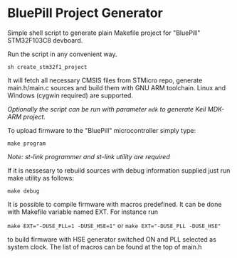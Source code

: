 # BluePill Project Generator

Simple shell script to generate plain Makefile project for "BluePill" STM32F103C8 devboard.

Run the script in any convenient way.

`sh create_stm32f1_project`

It will fetch all necessary CMSIS files from STMicro repo, generate main.h/main.c sources and build them with GNU ARM toolchain. Linux and Windows (cygwin required) are supported.

*Optionally the script can be run with parameter `mdk` to generate Keil MDK-ARM project.*

To upload firmware to the "BluePill" microcontroller simply type:

  `make program`
  
*Note: st-link programmer and st-link utility are required*



If it is nessesary to rebuild sources with debug information supplied just run make utility as follows:

  `make debug`
  
  

It is possible to compile firmware with macros predefined. It can be done with Makefile variable named EXT. For instance run

  `make EXT="-DUSE_PLL=1 -DUSE_HSE=1"`  or  `make EXT="-DUSE_PLL -DUSE_HSE"`
  
to build firmware with HSE generator switched ON and PLL selected as system clock. The list of macros can be found at the top of main.h
